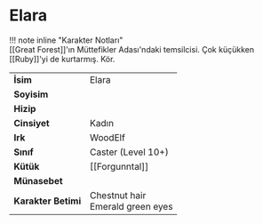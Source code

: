 # Elara   
  
  
!!! note inline "Karakter Notları"  
	[[Great Forest]]'ın Müttefikler Adası'ndaki temsilcisi. Çok küçükken [[Ruby]]'yi de kurtarmış. Kör.  
  
  
<table><tr><td><b>İsim</b></td><td>Elara</td></tr>  
<tr><td><b>Soyisim</b></td><td></td></tr>  
<tr><td><b>Hizip</b></td><td></td></tr>  
<tr><td><b>Cinsiyet</b></td><td>Kadın</td></tr>  
<tr><td><b>Irk</b></td><td>WoodElf</td></tr>  
<tr><td><b>Sınıf</b></td><td>Caster (Level 10+)</td></tr>  
<tr><td><b>Kütük</b></td><td>[[Forgunntal]]</td></tr>  
<tr><td><b>Münasebet</b></td><td></td></tr>  
<tr><td><b>Karakter Betimi</b></td><td>Chestnut hair<br>Emerald green eyes</td></tr>  
</table>